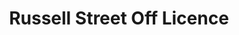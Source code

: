 ---
title: "Russell Street Off Licence"
url: /kettering/russell-street-off-licence/
shop: alcohol
---